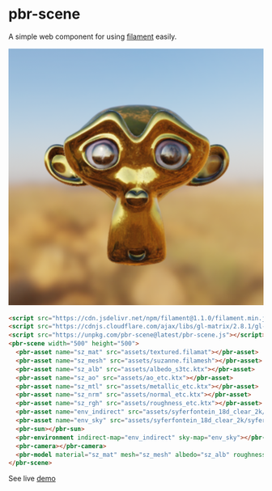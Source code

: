 # pbr-scene

A simple web component for using [filament](https://github.com/google/filament/) easily.

![pbr rendered suzanne](suzanne.png)

```html
<script src="https://cdn.jsdelivr.net/npm/filament@1.1.0/filament.min.js"></script>
<script src="https://cdnjs.cloudflare.com/ajax/libs/gl-matrix/2.8.1/gl-matrix-min.js"></script>
<script src="https://unpkg.com/pbr-scene@latest/pbr-scene.js"></script>
<pbr-scene width="500" height="500">
  <pbr-asset name="sz_mat" src="assets/textured.filamat"></pbr-asset>
  <pbr-asset name="sz_mesh" src="assets/suzanne.filamesh"></pbr-asset>
  <pbr-asset name="sz_alb" src="assets/albedo_s3tc.ktx"></pbr-asset>
  <pbr-asset name="sz_ao" src="assets/ao_etc.ktx"></pbr-asset>
  <pbr-asset name="sz_mtl" src="assets/metallic_etc.ktx"></pbr-asset>
  <pbr-asset name="sz_nrm" src="assets/normal_etc.ktx"></pbr-asset>
  <pbr-asset name="sz_rgh" src="assets/roughness_etc.ktx"></pbr-asset>
  <pbr-asset name="env_indirect" src="assets/syferfontein_18d_clear_2k/syferfontein_18d_clear_2k_ibl_s3tc.ktx"></pbr-asset>
  <pbr-asset name="env_sky" src="assets/syferfontein_18d_clear_2k/syferfontein_18d_clear_2k_skybox.ktx"></pbr-asset>
  <pbr-sun></pbr-sun>
  <pbr-environment indirect-map="env_indirect" sky-map="env_sky"></pbr-environment>
  <pbr-camera></pbr-camera>
  <pbr-model material="sz_mat" mesh="sz_mesh" albedo="sz_alb" roughness="sz_rgh" normal="sz_nrm" metallic="sz_mtl" ao="sz_ao"></pbr-model>
</pbr-scene>
```

See live [demo](https://richardanaya.github.io/pbr-scene/examples/suzanne/index.html)
